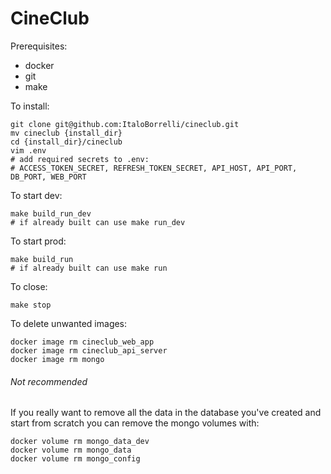 # CineClub

Prerequisites:

- docker
- git
- make

To install:

```
git clone git@github.com:ItaloBorrelli/cineclub.git
mv cineclub {install_dir}
cd {install_dir}/cineclub
vim .env
# add required secrets to .env:
# ACCESS_TOKEN_SECRET, REFRESH_TOKEN_SECRET, API_HOST, API_PORT, DB_PORT, WEB_PORT
```

To start dev:

```
make build_run_dev
# if already built can use make run_dev
```

To start prod:

```
make build_run
# if already built can use make run
```

To close:

```
make stop
```

To delete unwanted images:

```
docker image rm cineclub_web_app
docker image rm cineclub_api_server
docker image rm mongo
```

###### Not recommended

If you really want to remove all the data in the database you've created and start from scratch you can remove the mongo volumes with:

```
docker volume rm mongo_data_dev
docker volume rm mongo_data
docker volume rm mongo_config
```
